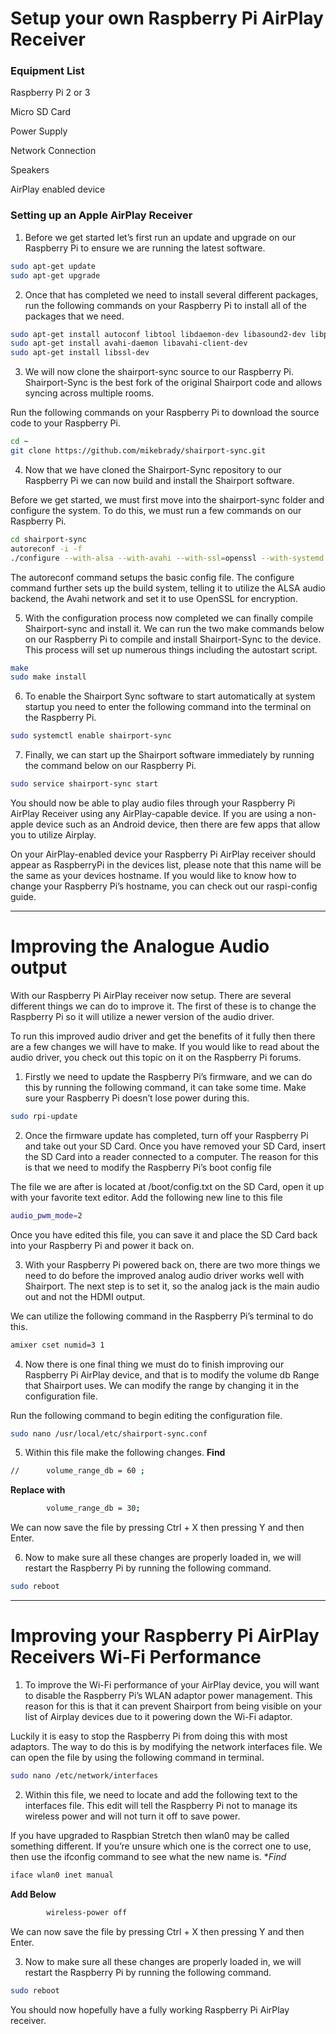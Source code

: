 # Setup your own Raspberry Pi AirPlay Receiver

### Equipment List

Raspberry Pi 2 or 3

Micro SD Card

Power Supply

Network Connection

Speakers

AirPlay enabled device

### Setting up an Apple AirPlay Receiver

1. Before we get started let’s first run an update and upgrade on our Raspberry Pi to ensure we are running the latest software.
```bash
sudo apt-get update
sudo apt-get upgrade
```

2. Once that has completed we need to install several different packages, run the following commands on your Raspberry Pi to install all of the packages that we need.
```bash
sudo apt-get install autoconf libtool libdaemon-dev libasound2-dev libpopt-dev libconfig-dev
sudo apt-get install avahi-daemon libavahi-client-dev
sudo apt-get install libssl-dev
```

3. We will now clone the shairport-sync source to our Raspberry Pi. Shairport-Sync is the best fork of the original Shairport code and allows syncing across multiple rooms.

Run the following commands on your Raspberry Pi to download the source code to your Raspberry Pi.
```bash
cd ~
git clone https://github.com/mikebrady/shairport-sync.git
```

4. Now that we have cloned the Shairport-Sync repository to our Raspberry Pi we can now build and install the Shairport software.

Before we get started, we must first move into the shairport-sync folder and configure the system. To do this, we must run a few commands on our Raspberry Pi.
```bash
cd shairport-sync
autoreconf -i -f
./configure --with-alsa --with-avahi --with-ssl=openssl --with-systemd --with-metadata
```
The autoreconf command setups the basic config file. The configure command further sets up the build system, telling it to utilize the ALSA audio backend, the Avahi network and set it to use OpenSSL for encryption.

5. With the configuration process now completed we can finally compile Shairport-sync and install it. We can run the two make commands below on our Raspberry Pi to compile and install Shairport-Sync to the device. This process will set up numerous things including the autostart script.
```bash
make
sudo make install
```

6. To enable the Shairport Sync software to start automatically at system startup you need to enter the following command into the terminal on the Raspberry Pi.
```bash
sudo systemctl enable shairport-sync
```

7. Finally, we can start up the Shairport software immediately by running the command below on our Raspberry Pi.
```bash
sudo service shairport-sync start
```

You should now be able to play audio files through your Raspberry Pi AirPlay Receiver using any AirPlay-capable device. If you are using a non-apple device such as an Android device, then there are few apps that allow you to utilize Airplay.

On your AirPlay-enabled device your Raspberry Pi AirPlay receiver should appear as RaspberryPi in the devices list, please note that this name will be the same as your devices hostname. If you would like to know how to change your Raspberry Pi’s hostname, you can check out our raspi-config guide.

---

# Improving the Analogue Audio output


With our Raspberry Pi AirPlay receiver now setup. There are several different things we can do to improve it. The first of these is to change the Raspberry Pi so it will utilize a newer version of the audio driver.

To run this improved audio driver and get the benefits of it fully then there are a few changes we will have to make. If you would like to read about the audio driver, you check out this topic on it on the Raspberry Pi forums.

1. Firstly we need to update the Raspberry Pi’s firmware, and we can do this by running the following command, it can take some time. Make sure your Raspberry Pi doesn’t lose power during this.
```bash
sudo rpi-update
```

2. Once the firmware update has completed, turn off your Raspberry Pi and take out your SD Card. Once you have removed your SD Card, insert the SD Card into a reader connected to a computer. The reason for this is that we need to modify the Raspberry Pi’s boot config file

The file we are after is located at /boot/config.txt on the SD Card, open it up with your favorite text editor. Add the following new line to this file
```bash
audio_pwm_mode=2
```
Once you have edited this file, you can save it and place the SD Card back into your Raspberry Pi and power it back on.

3. With your Raspberry Pi powered back on, there are two more things we need to do before the improved analog audio driver works well with Shairport. The next step is to set it, so the analog jack is the main audio out and not the HDMI output.

We can utilize the following command in the Raspberry Pi’s terminal to do this.
```bash
amixer cset numid=3 1
```

4. Now there is one final thing we must do to finish improving our Raspberry Pi AirPlay device, and that is to modify the volume db Range that Shairport uses. We can modify the range by changing it in the configuration file.

Run the following command to begin editing the configuration file.
```bash
sudo nano /usr/local/etc/shairport-sync.conf
```

5. Within this file make the following changes.
**Find**
```bash
//      volume_range_db = 60 ;
```
**Replace with**
```bash
        volume_range_db = 30;
```
We can now save the file by pressing Ctrl + X then pressing Y and then Enter.

6. Now to make sure all these changes are properly loaded in, we will restart the Raspberry Pi by running the following command.
```bash
sudo reboot
```

---

# Improving your Raspberry Pi AirPlay Receivers Wi-Fi Performance

1. To improve the Wi-Fi performance of your AirPlay device, you will want to disable the Raspberry Pi’s WLAN adaptor power management. This reason for this is that it can prevent Shairport from being visible on your list of Airplay devices due to it powering down the Wi-Fi adaptor.

Luckily it is easy to stop the Raspberry Pi from doing this with most adaptors. The way to do this is by modifying the network interfaces file. We can open the file by using the following command in terminal.
```bash
sudo nano /etc/network/interfaces
```

2. Within this file, we need to locate and add the following text to the interfaces file. This edit will tell the Raspberry Pi not to manage its wireless power and will not turn it off to save power.

If you have upgraded to Raspbian Stretch then wlan0 may be called something different. If you’re unsure which one is the correct one to use, then use the ifconfig command to see what the new name is.
**Find*
```bash
iface wlan0 inet manual
```
**Add Below**
```bash
        wireless-power off
```
We can now save the file by pressing Ctrl + X then pressing Y and then Enter.

3. Now to make sure all these changes are properly loaded in, we will restart the Raspberry Pi by running the following command.
```bash
sudo reboot
```
You should now hopefully have a fully working Raspberry Pi AirPlay receiver.